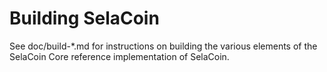 Building SelaCoin
=============

See doc/build-*.md for instructions on building the various
elements of the SelaCoin Core reference implementation of SelaCoin.
